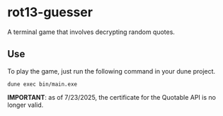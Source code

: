 # rot13-guesser
A terminal game that involves decrypting random quotes.

## Use

To play the game, just run the following command in your dune project.
```
dune exec bin/main.exe
```

**IMPORTANT**: as of 7/23/2025, the certificate for the Quotable API is no longer valid.
